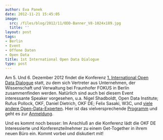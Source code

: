 ```yaml
---
author: Eva Panek
date: 2012-11-21 15:45:05
image:
  src: /files/blog/2012/11/ODD-Banner_V8-1024x189.jpg
  title: ''
layout: post
tags:
- Berlin
- Event
- Offene Daten
- Open Data
title: 1st International Open Data Dialogue
type: post
---
```


Am 5. Und 6. Dezember 2012 findet die Konferenz [1\. International Open Data Dialogue](http://open-data.fokus.fraunhofer.de/?page_id=12&lang=en) statt, zu dem sich Vertreter aus Unternehmen, der Wissenschaft und Verwaltung bei Fraunhofer FOKUS in Berlin zusammenfinden werden. Natürlich sind auch bei diesem Event interessante Speaker vorgesehen, u.a. Nigel Shadboldt, Open Data Institute; Rufus Pollock, OKF, Daniel Dietrich, OKF DE; Felix Sasaki, W3C, und [viele andere Open-Data-Experten](http://open-data.fokus.fraunhofer.de/?page_id=663&lang=en). Hier ist das vielversprechende [Programm](http://open-data.fokus.fraunhofer.de/?page_id=661&lang=en) und geht es zur [Anmeldung](http://de.amiando.com/open-data-dialog.html).

Und es kommt noch besser: Im Anschluß an die Konferenz lädt die OKF DE Interessierte und Konferenzteilnehmer zu einem Get-Together in ihrem neuen Büro ein. Kommt vorbei und diskutiert mit!